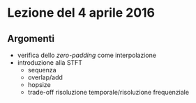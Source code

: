 # Lezione del 4 aprile 2016

## Argomenti

* verifica dello *zero-padding* come interpolazione
* introduzione alla STFT
  * sequenza
  * overlap/add
  * hopsize
  * trade-off risoluzione temporale/risoluzione frequenziale
